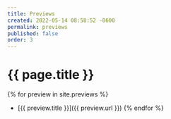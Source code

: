 ```yaml
---
title: Previews
created: 2022-05-14 08:58:52 -0600
permalink: previews
published: false
order: 3
---
```


# {{ page.title }}

{% for preview in site.previews %}
- [{{ preview.title }}]({{ preview.url }})
{% endfor %}
